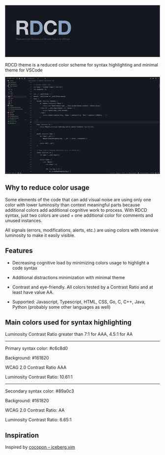 #

![RDCD](images/banner.png)

RDCD theme is a reduced color scheme for syntax highlighting and minimal theme for VSCode

![rdcd-screenshot](images/preview.png)

## Why to reduce color usage

Some elements of the code that can add visual noise are using only one color with lower luminosity than context meaningful parts because additional colors add additional cognitive work to process. With RDCD syntax, just two colors are used + one additional color for comments and unused instances.

All signals (errors, modifications, alerts, etc.) are using colors with intensive luminosity to make it easily visible.

## Features

* Decreasing cognitive load by minimizing colors usage to highlight a code syntax

* Additional distractions minimization with minimal theme

* Contrast and eye-friendly. All colors tested by a Contrast Ratio and at least have value AA.

* Supported: Javascript, Typescript, HTML, CSS, Go, C, C++, Java, Python (probably some other languages as well)

## Main colors used for syntax highlighting

Luminosity Contrast Ratio greater than 7:1 for AAA, 4.5:1 for AA

--------------------------------------------------
Primary syntax color: #c6c8d0

Background: #161820

WCAG 2.0 Contrast Ratio AAA

Luminosity Contrast Ratio: 10.61:1

--------------------------------------------------

Secondary syntax color: #89a0c3

Background: #161820

WCAG 2.0 Contrast Ratio: AA

Luminosity Contrast Ratio: 6.65:1

## Inspiration

Inspired by [cocopon – iceberg.vim](https://github.com/cocopon/iceberg.vim)
